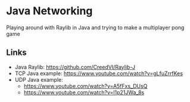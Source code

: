 # Java Networking

Playing around with Raylib in Java and trying to make a multiplayer pong game

## Links

- Java Raylib: https://github.com/CreedVI/Raylib-J
- TCP Java example: https://www.youtube.com/watch?v=gLfuZrrfKes
- UDP Java example:
    - https://www.youtube.com/watch?v=A5fFxs_DUsQ
    - https://www.youtube.com/watch?v=l1p21JWa_8s